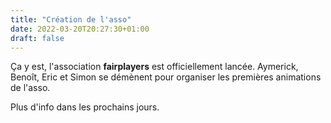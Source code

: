 ```yaml
---
title: "Création de l'asso"
date: 2022-03-20T20:27:30+01:00
draft: false
---
```


Ça y est, l'association **fairplayers** est officiellement lancée. Aymerick, Benoît, Eric et Simon se démènent pour organiser les premières animations de l'asso.

Plus d'info dans les prochains jours.
